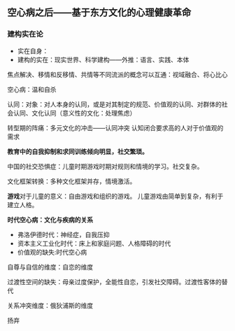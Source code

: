## 空心病之后——基于东方文化的心理健康革命
### 建构实在论
- 实在自身：
- 建构的实在：现实世界、科学建构——外推：语言、实践、本体

焦点解决、移情和反移情、共情等不同流派的概念可以互通：视域融合、将心比心

空心病：温和自杀

认同：对象：对人本身的认同，或是对其制定的规范、价值观的认同、对群体的社会认同、文化认同（意义性的文化：处理焦虑）

转型期的阵痛：多元文化的冲击——认同冲突 认知闭合要求高的人对于价值观的需求

**教育中的自我抑制和求同训练倾向明显，社交繁琐。**

中国的社交恐惧症：儿童时期游戏时期对规则和情境的学习。社交复杂。

文化框架转换：多种文化框架并存，情境激活。

**游戏**对于儿童的意义：自由游戏和组织的游戏。 儿童游戏由简单到复杂，有利于建立人格。

**时代空心病：文化与疾病的关系**
- 弗洛伊德时代：神经症，自我压抑
- 资本主义工业化时代：床上和家庭问题、人格障碍的时代
- 价值观的缺失:时代空心病

自尊与自信的维度：自恋的维度

过渡性空间的缺失：母亲过度保护，全能性自恋，引发社交障碍。过渡性客体的替代

关系冲突维度：俄狄浦斯的维度

扬弃

